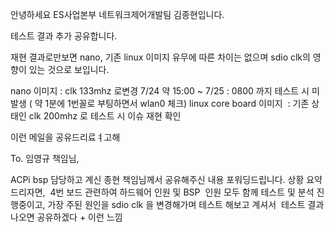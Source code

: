 
안녕하세요 ES사업본부 네트워크제어개발팀 김종현입니다.

테스트 결과 추가 공유합니다.

재현 결과로만보면 nano, 기존 linux 이미지 유무에 따른 차이는 없으며
sdio clk의 영향이 있는 것으로 보입니다.

nano 이미지 : clk 133mhz 로변경 7/24 약 15:00 ~ 7/25 : 0800 까지 테스트 시 미발생 ( 약 1분에 1번꼴로 부팅하면서 wlan0 체크)
linux core board 이미지  : 기존 상태인 clk 200mhz 로 테스트 시 이슈 재현 확인

이런 메일을 공유드리료ㅕ고해 


To. 임영규 책임님,

ACPi bsp 담당하고 계신 종현 책임님께서 공유해주신 내용 포워딩드립니다.
상황 요약드리자면,  4번 보드 관련하여 하드웨어 인원 및 BSP  인원 모두 함께 테스트 및 분석 진행중이고, 가장 주된 원인을 sdio clk 을 변경해가며 테스트 해보고 계셔서 
테스트 결과 나오면 공유하겠다 + 이런 느낌
